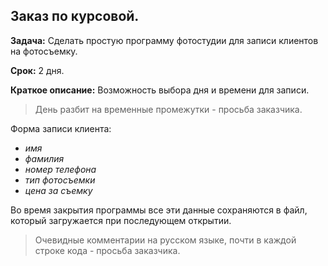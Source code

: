 ## Заказ по курсовой.

**Задача:** Сделать простую программу фотостудии для записи клиентов на фотосъемку.

**Срок:** 2 дня.

**Краткое описание:** Возможность выбора дня и времени для записи.
>День разбит на временные промежутки - просьба заказчика.

Форма записи клиента:

- *имя*
- *фамилия*
- *номер телефона*
- *тип фотосъемки*
- *цена за съемку*

Во время закрытия программы все эти данные сохраняются в файл, 
который загружается при последующем открытии.

>Очевидные комментарии на русском языке, почти в каждой строке кода - просьба заказчика.
